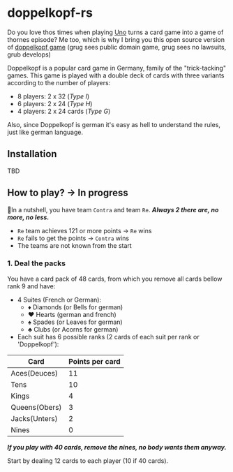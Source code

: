 # doppelkopf-rs

Do you love thos times when playing [Uno](https://www.letsplayuno.com/) turns a card game into a game of thornes episode?
Me too, which is why I bring you this open source version of [doppelkopf game](https://en.wikipedia.org/wiki/Doppelkopf) (grug sees public domain game, grug sees no lawsuits, grub develops)

Doppelkopf is a popular card game in Germany, family of the "trick-tacking" games. This game is played with a double deck of cards with three variants according to the number of players:
* 8 players: 2 x 32 (*Type I*) 
* 6 players: 2 x 24 (*Type H*)
* 4 players: 2 x 24 cards (*Type G*)

Also, since Doppelkopf is german it's easy as hell to understand the rules, just like german language.

## Installation
TBD

## How to play? -> In progress

🌰In a nutshell, you have team `Contra` and team `Re`. ***Always 2 there are, no more, no less.***

* `Re` team achieves 121 or more points -> `Re` wins
* `Re` fails to get the points -> `Contra` wins
* The teams are not known from the start

### 1. Deal the packs

You have a card pack of 48 cards, from which you remove all cards bellow rank 9 and have:
* 4 Suites (French or German):
  * ♦ Diamonds (or Bells for german)
  * ❤ Hearts (german and french)
  * ♠ Spades (or Leaves for german)
  * ♣ Clubs (or Acorns for german)
* Each suit has 6 possible ranks (2 cards of each suit per rank or 'Doppelkopf'):

| Card | Points per card |
|------|-----------------|
| Aces(Deuces) | 11 |
| Tens | 10 |
| Kings | 4 |
| Queens(Obers) | 3 |
| Jacks(Unters) | 2 |
| Nines | 0 |

***If you play with 40 cards, remove the nines, no body wants them anyway.***

Start by dealing 12 cards to each player (10 if 40 cards).
